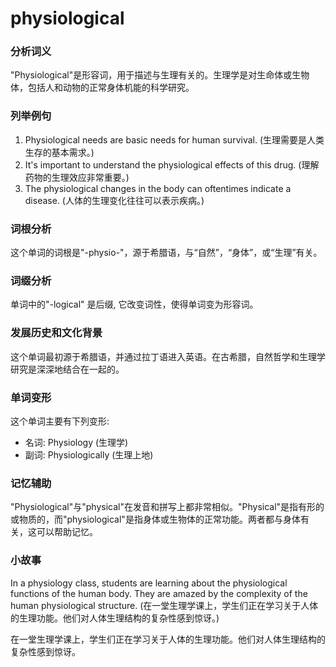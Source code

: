 # physiological

### 分析词义

  

"Physiological"是形容词，用于描述与生理有关的。生理学是对生命体或生物体，包括人和动物的正常身体机能的科学研究。

  

### 列举例句

  

1.  Physiological needs are basic needs for human survival. (生理需要是人类生存的基本需求。)
2.  It's important to understand the physiological effects of this drug. (理解药物的生理效应非常重要。)
3.  The physiological changes in the body can oftentimes indicate a disease. (人体的生理变化往往可以表示疾病。)

  

### 词根分析

  

这个单词的词根是"-physio-"，源于希腊语，与“自然”，“身体”，或“生理”有关。

  

### 词缀分析

  

单词中的"-logical" 是后缀, 它改变词性，使得单词变为形容词。

  

### 发展历史和文化背景

  

这个单词最初源于希腊语，并通过拉丁语进入英语。在古希腊，自然哲学和生理学研究是深深地结合在一起的。

  

### 单词变形

  

这个单词主要有下列变形:

  

*   名词: Physiology (生理学)
*   副词: Physiologically (生理上地)

  

### 记忆辅助

  

"Physiological"与"physical"在发音和拼写上都非常相似。"Physical"是指有形的或物质的，而"physiological"是指身体或生物体的正常功能。两者都与身体有关，这可以帮助记忆。

  

### 小故事

  

In a physiology class, students are learning about the physiological functions of the human body. They are amazed by the complexity of the human physiological structure. (在一堂生理学课上，学生们正在学习关于人体的生理功能。他们对人体生理结构的复杂性感到惊讶。)

  

在一堂生理学课上，学生们正在学习关于人体的生理功能。他们对人体生理结构的复杂性感到惊讶。
